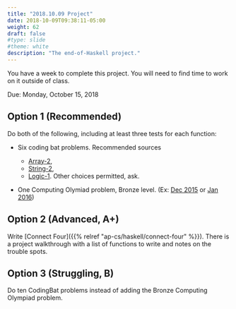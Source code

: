 ```yaml
---
title: "2018.10.09 Project"
date: 2018-10-09T09:38:11-05:00
weight: 62
draft: false
#type: slide
#theme: white
description: "The end-of-Haskell project."
---
```


You have a week to complete this project. You will need to find time
to work on it outside of class.

Due: Monday, October 15, 2018

## Option 1 (Recommended)

Do both of the following, including at least three tests for each function:

* Six coding bat problems. Recommended sources

    - [Array-2](https://codingbat.com/java/Array-2),
    - [String-2](https://codingbat.com/java/String-2), 
    - [Logic-1](https://codingbat.com/java/Logic-1). Other choices
permitted, ask.

* One Computing Olymiad problem, Bronze level. (Ex: [Dec
  2015](http://usaco.org/index.php?page=dec15results) or [Jan 2016](http://usaco.org/index.php?page=jan16results))

## Option 2 (Advanced, A+)

Write [Connect Four]({{% relref "ap-cs/haskell/connect-four" %}}). There is a
project walkthrough with a list of functions to write and notes on the
trouble spots.

## Option 3 (Struggling, B)

Do ten CodingBat problems instead of adding the Bronze Computing
Olympiad problem.

